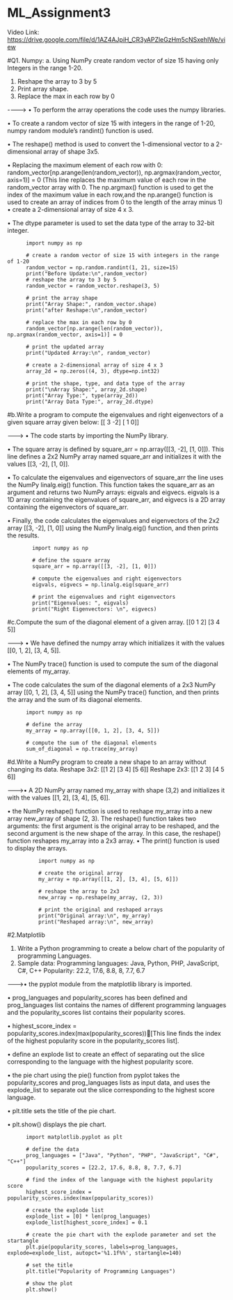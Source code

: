 # ML_Assignment3

Video Link: https://drive.google.com/file/d/1AZ4AJpiH_CR3yAPZleGzHm5cNSxehIWe/view

#Q1. Numpy:
a. Using NumPy create random vector of size 15 having only Integers in the range 1-20.
1. Reshape the array to 3 by 5
2. Print array shape.
3. Replace the max in each row by 0

----> •	To perform the array operations the code uses the numpy libraries. 

•	To create a random vector of size 15 with integers in the range of 1-20, numpy random module’s randint() function is used. 

•	The reshape() method is used to convert the 1-dimensional vector to a 2-dimensional array of shape 3x5. 

•	Replacing the maximum element of each row with 0: random_vector[np.arange(len(random_vector)), np.argmax(random_vector, axis=1)] = 0 (This line replaces the maximum value of each row in the random_vector array with 0. The np.argmax() function is used to get the index of the maximum value in each row,and the np.arange() function is used to create an array of indices from 0 to the length of the array minus 1)
•	create a 2-dimensional array of size 4 x 3.

•	The dtype parameter is used to set the data type of the array to 32-bit integer.


          import numpy as np

          # create a random vector of size 15 with integers in the range of 1-20
          random_vector = np.random.randint(1, 21, size=15)
          print("Before Update:\n",random_vector)
          # reshape the array to 3 by 5
          random_vector = random_vector.reshape(3, 5)

          # print the array shape
          print("Array Shape:", random_vector.shape)
          print("after Reshape:\n",random_vector)

          # replace the max in each row by 0
          random_vector[np.arange(len(random_vector)), np.argmax(random_vector, axis=1)] = 0

          # print the updated array
          print("Updated Array:\n", random_vector)

          # create a 2-dimensional array of size 4 x 3
          array_2d = np.zeros((4, 3), dtype=np.int32)

          # print the shape, type, and data type of the array
          print("\nArray Shape:", array_2d.shape)
          print("Array Type:", type(array_2d))
          print("Array Data Type:", array_2d.dtype)
          
#b.Write a program to compute the eigenvalues and right eigenvectors of a given square array given below:
[[ 3 -2]
[ 1 0]]    

---> •	The code starts by importing the NumPy library.

•	The square array is defined by square_arr = np.array([[3, -2], [1, 0]]). This line defines a 2x2 NumPy array named square_arr and initializes it with the values [[3, -2], [1, 0]].

•	To calculate the eigenvalues and eigenvectors of square_arr the line uses the NumPy linalg.eig() function. This function takes the square_arr as an argument and returns two NumPy arrays: eigvals and eigvecs. eigvals is a 1D array containing the eigenvalues of square_arr, and eigvecs is a 2D array containing the eigenvectors of square_arr.

•	Finally, the code calculates the eigenvalues and eigenvectors of the 2x2 array [[3, -2], [1, 0]] using the NumPy linalg.eig() function, and then prints the results.

            import numpy as np

            # define the square array
            square_arr = np.array([[3, -2], [1, 0]])

            # compute the eigenvalues and right eigenvectors
            eigvals, eigvecs = np.linalg.eig(square_arr)

            # print the eigenvalues and right eigenvectors
            print("Eigenvalues: ", eigvals)
            print("Right Eigenvectors: \n", eigvecs)
            
#c.Compute the sum of the diagonal element of a given array.
[[0 1 2]
[3 4 5]]   

---> •	We have defined the numpy array which initializes it with the values [[0, 1, 2], [3, 4, 5]].

•	The NumPy trace() function is used to compute the sum of the diagonal elements of my_array.

•	The code calculates the sum of the diagonal elements of a 2x3 NumPy array [[0, 1, 2], [3, 4, 5]] using the NumPy trace() function, and then prints the array and the sum of its diagonal elements.

          import numpy as np

          # define the array
          my_array = np.array([[0, 1, 2], [3, 4, 5]])

          # compute the sum of the diagonal elements
          sum_of_diagonal = np.trace(my_array)
          
#d.Write a NumPy program to create a new shape to an array without changing its data.
Reshape 3x2:
[[1 2]
[3 4]
[5 6]]
Reshape 2x3:
[[1 2 3]
[4 5 6]]     

--->•	A 2D NumPy array named my_array with shape (3,2) and initializes it with the values [[1, 2], [3, 4], [5, 6]].

•	the NumPy reshape() function is used to reshape my_array into a new array new_array of shape (2, 3). The reshape() function takes two arguments: the first argument is the original array to be reshaped, and the second argument is the new shape of the array. In this case, the reshape() function reshapes my_array into a 2x3 array.
•	The print() function is used to display the arrays.

              import numpy as np

              # create the original array
              my_array = np.array([[1, 2], [3, 4], [5, 6]])

              # reshape the array to 2x3
              new_array = np.reshape(my_array, (2, 3))

              # print the original and reshaped arrays
              print("Original array:\n", my_array)
              print("Reshaped array:\n", new_array)
              
              
#2.Matplotlib
1. Write a Python programming to create a below chart of the popularity of programming Languages.
2. Sample data:
Programming languages: Java, Python, PHP, JavaScript, C#, C++
Popularity: 22.2, 17.6, 8.8, 8, 7.7, 6.7

--->•	the pyplot module from the matplotlib library is imported.

•	prog_languages and popularity_scores has been defined and prog_languages list contains the names of different programming languages and the popularity_scores list contains their popularity scores.

•	highest_score_index = popularity_scores.index(max(popularity_scores))[This line finds the index of the highest popularity score in the popularity_scores list].

•	define an explode list to create an effect of separating out the slice corresponding to the language with the highest popularity score.

•	the pie chart using the pie() function from pyplot takes the popularity_scores and prog_languages lists as input data, and uses the explode_list to separate out the slice corresponding to the highest score language.

•	plt.title sets the title of the pie chart.

•	plt.show() displays the pie chart.




          import matplotlib.pyplot as plt

          # define the data
          prog_languages = ["Java", "Python", "PHP", "JavaScript", "C#", "C++"]
          popularity_scores = [22.2, 17.6, 8.8, 8, 7.7, 6.7]

          # find the index of the language with the highest popularity score
          highest_score_index = popularity_scores.index(max(popularity_scores))

          # create the explode list
          explode_list = [0] * len(prog_languages)
          explode_list[highest_score_index] = 0.1

          # create the pie chart with the explode parameter and set the startangle
          plt.pie(popularity_scores, labels=prog_languages, explode=explode_list, autopct='%1.1f%%', startangle=140)

          # set the title
          plt.title("Popularity of Programming Languages")

          # show the plot
          plt.show()

